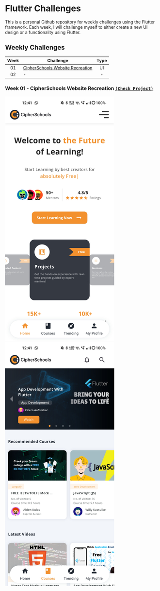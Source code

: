 # Flutter Challenges

This is a personal Github repository for weekly challenges using the Flutter framework. Each week, I will challenge myself to either create a new UI design or a functionality using Flutter.


## Weekly Challenges
| Week | Challenge | Type |
| :---: | --- | :---: |
| 01 | [CipherSchools Website Recreation](https://github.com/rondey84/flutter-ui-challenges#week-01---cipherschools-website-recreation) | UI |
| 02 | - | - |

### Week 01 - CipherSchools Website Recreation [`(Check Project)`](https://github.com/rondey84/flutter-ui-challenges/tree/main/week_01_cipherschools_recreate)

![](week_01_cipherschools_recreate/README/image/Home_001.jpg) ![](week_01_cipherschools_recreate/README/image/Courses_001.jpg)
